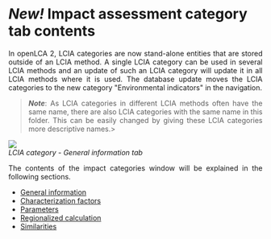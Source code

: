 # _**New!**_ Impact assessment category tab contents

<div style='text-align: justify;'>

In openLCA 2, LCIA categories are now stand-alone entities that are stored outside of an LCIA
method. A single LCIA category can be used in several LCIA methods and an update
of such an LCIA category will update it in all LCIA methods where it is used.
The database update moves the LCIA categories to the new category "Environmental
indicators" in the navigation. 

>_**Note**_: As LCIA categories in different LCIA methods
often have the same name, there are also LCIA categories with the same name in
this folder. This can be easily changed by giving these LCIA
categories more descriptive names.>

![](../media/lcia_category_window.png)  
_LCIA category - General information tab_

The contents of the impact categories window will be explained in the following sections.


- [General information](./impcat_gen_info.md)
- [Characterization factors](./impcat_cfs.md)
- [Parameters](./impcat_parameters.md)
- [Regionalized calculation](./impcat_regionalized.md)
- [Similarities](./similarities.md)

</div>